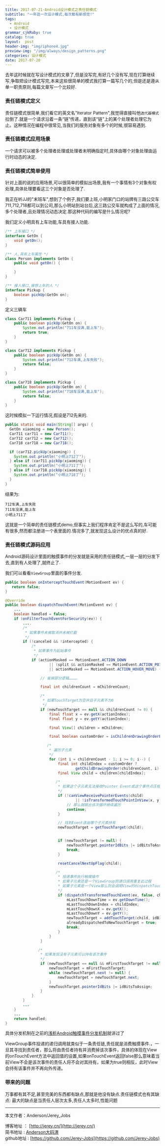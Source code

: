 ```yaml
---
title: 2017-07-21-Android设计模式之责任链模式
subtitle: "一年逛一次设计模式,每次都有新感觉!"
tags:
  - Android
  - 设计模式
grammar_cjkRuby: true
catalog: true
layout:  post
header-img: "img/iphone4.jpg"
preview-img: "/img/always/design_patterns.png"
categories: 设计模式
date: 2017-07-20
---
```


去年这时候就在写设计模式的文章了,但是没写完,有好几个没有写,现在打算继续写,争取把设计模式写完,本来这些很简单的模式我打算一篇写几个的,但是还是遵从单一职责原则,每篇文章写一个比较好.

### 责任链模式定义

责任链模式很简单,我们看它的英文名"Iterator Pattern",我觉得直接叫他`迭代器模式`拉倒了.就是一个请求沿着一条“链”传递，直到该“链”上的某个处理者处理它为止。这种情况在编程中很常见,当我们的服务对象有多个的时候,很容易遇到.

### 责任链模式应用场景
一个请求可以被多个处理者处理或处理者未明确指定时,具体由哪个对象处理由运行时动态的决定.

### 责任链模式简单使用
针对上面的说的应用场景,可以很简单的模拟出场景,我有一个事情有3个对象有权处理,具体处理要看这三个对象是否处理了.

我正在听JJ的"末班车",想到了个例子,我们要上班,小明家门口的站牌有三路公交车711,712,718都可以到公司,那么小明站到站台后,这三路公交车就构成了上面的情况,多个处理者,且处理情况动态决定.那这种代码的编写是什么情况呢?

我们定义小明具有上车功能,车具有接人功能.

``` java
/** 上车接口 */
interface GetOn {
	void getOn();
}

/** 人,具有上车属性 */
class Person implements GetOn {
	public void getOn() {

	}
}

/** 接人接口,接想上车的人 */
interface Pickup {
	boolean pickUp(GetOn on);
}
```

定义三辆车

``` java
class Car711 implements Pickup {
	public boolean pickUp(GetOn on) {
		System.out.println("711车没满,能上车");
		return true;
	}
}

class Car712 implements Pickup {
	public boolean pickUp(GetOn on) {
		System.out.println("712车满,上车失败");
		return false;
	}
}

class Car718 implements Pickup {
	public boolean pickUp(GetOn on) {
		System.out.println("718车没满,能上车");
		return false;
	}
}
```

这时候模拟一下运行情况,假设是712先来的.
``` java
public static void main(String[] args) {
  GetOn xiaoming = new Person();
  Car711 car711 = new Car711();
  Car712 car712 = new Car712();
  Car718 car718 = new Car718();

  if (car712.pickUp(xiaoming)) {
    System.out.println("小明上712了");
  } else if (car711.pickUp(xiaoming)) {
    System.out.println("小明上711了");
  } else if (car718.pickUp(xiaoming)) {
    System.out.println("小明上718了");
  }
}
```

结果为:

```
712车满,上车失败
711车没满,能上车
小明上711了
```

这就是一个简单的责任链模式demo,但事实上我们程序肯定不是这么写的,车可能有很多,然而都注册进一个表里面的.情况多了,就发现这么设计的优点真的好.

### 责任链模式源码应用

Android源码设计里面的触摸事件的分发就是采用的责任链模式,一层一层的分发下去,直到有人处理了,就终止了.

我们可以看看`ViewGroup`里面的事件分发.

``` java
public boolean onInterceptTouchEvent(MotionEvent ev) {
   return false;
}

@Override
public boolean dispatchTouchEvent(MotionEvent ev) {
    ...
    boolean handled = false;
    if (onFilterTouchEventForSecurity(ev)) {
        ....
        /*
         * 如果事件未被取消并未被拦截
         */
        if (!canceled && !intercepted) {
            /*
             * 如果事件为起始事件
             */
            if (actionMasked == MotionEvent.ACTION_DOWN
                    || (split && actionMasked == MotionEvent.ACTION_POINTER_DOWN)
                    || actionMasked == MotionEvent.ACTION_HOVER_MOVE) {

                // 省掉部分逻辑…………

                final int childrenCount = mChildrenCount;

                /*
                 * 如果TouchTarget为空并且子元素不为0
                 */
                if (newTouchTarget == null && childrenCount != 0) {
                    final float x = ev.getX(actionIndex);
                    final float y = ev.getY(actionIndex);

                    final View[] children = mChildren;

                    final boolean customOrder = isChildrenDrawingOrderEnabled();

                   /*
                    * 遍历子元素
                    */
                    for (int i = childrenCount - 1; i >= 0; i--) {
                        final int childIndex = customOrder ?
                                getChildDrawingOrder(childrenCount, i) : i;
                        final View child = children[childIndex];

                       /*
                        * 如果这个子元素无法接收Pointer Event或这个事件点压根就没有落在子元素的边界范围内
                        */
                        if (!canViewReceivePointerEvents(child)
                                || !isTransformedTouchPointInView(x, y, child, null)) {
                            // 那么就跳出该次循环继续遍历
                            continue;
                        }

                        // 找到Event该由哪个子元素持有
                        newTouchTarget = getTouchTarget(child);


                        if (newTouchTarget != null) {
                            newTouchTarget.pointerIdBits |= idBitsToAssign;
                            break;
                        }

                        resetCancelNextUpFlag(child);

                       /*
                        * 投递事件执行触摸操作
                        * 如果子元素还是一个ViewGroup则递归调用重复此过程
                        * 如果子元素是一个View那么则会调用View的dispatchTouchEvent并最终由onTouchEvent处理
                        */
                        if (dispatchTransformedTouchEvent(ev, false, child, idBitsToAssign)) {
                            mLastTouchDownTime = ev.getDownTime();
                            mLastTouchDownIndex = childIndex;
                            mLastTouchDownX = ev.getX();
                            mLastTouchDownY = ev.getY();
                            newTouchTarget = addTouchTarget(child, idBitsToAssign);
                            alreadyDispatchedToNewTouchTarget = true;
                            break;
                        }
                    }
                }

               /*
                * 如果发现没有子元素可以持有该次事件
                */
                if (newTouchTarget == null && mFirstTouchTarget != null) {
                    newTouchTarget = mFirstTouchTarget;
                    while (newTouchTarget.next != null) {
                        newTouchTarget = newTouchTarget.next;
                    }
                    newTouchTarget.pointerIdBits |= idBitsToAssign;
                }
            }
        }
        ...
    }
    ...
    return handled;
}
```

具体分发机制在之前的[浅析Android触摸事件分发机制](http://jerey.cn/2016/07/12/%E4%B8%A4%E5%B1%82view%E5%8F%A0%E5%8A%A0%E5%B8%A6%E6%9D%A5%E7%9A%84%E5%93%8D%E5%BA%94%E9%97%AE%E9%A2%98/)就讲过了

ViewGroup事件投递的递归调用就类似于一条责任链,责任就是消费触摸事件.，一旦其寻找到责任者，那么将由责任者持有并消费掉该次事件，具体的体现在View的onTouchEvent方法中返回值的设置,如果onTouchEvent返回false那么意味着当前View不会是该次事件的责任人将不会对其持有，如果为true则相反，此时View会持有该事件并不再向外传递。


### 带来的问题
万事都有其不足,甚至完美的东西都有缺点,那就是他没有缺点.责任链模式也有其缺点: 最大的缺点是当责任人层次太多,责任人太多时,性能问题

----------
本文作者：Anderson/Jerey_Jobs

博客地址   ： [http://jerey.cn/](http://jerey.cn/)<br>
简书地址   :  [Anderson大码渣](http://www.jianshu.com/users/016a5ba708a0/latest_articles)<br>
github地址 :  [https://github.com/Jerey-Jobs](https://github.com/Jerey-Jobs)
